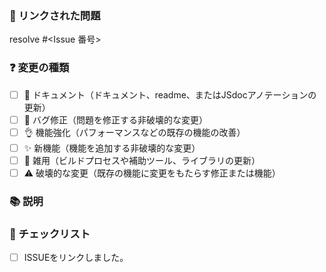 ### 🔗 リンクされた問題
<!-- 未解決の問題があることを確認し、その番号を #123 として記載してください -->

resolve #<Issue 番号>

### ❓ 変更の種類
<!-- 該当するすべてのボックスに `x` を入れてください。 -->
- [ ] 📖 ドキュメント（ドキュメント、readme、またはJSdocアノテーションの更新）
- [ ] 🐞 バグ修正（問題を修正する非破壊的な変更）
- [ ] 👌 機能強化（パフォーマンスなどの既存の機能の改善）
- [ ] ✨ 新機能（機能を追加する非破壊的な変更）
- [ ] 🧹 雑用（ビルドプロセスや補助ツール、ライブラリの更新）
- [ ] ⚠️ 破壊的な変更（既存の機能に変更をもたらす修正または機能）

### 📚 説明
<!-- 変更内容を詳しく説明してください -->
<!-- この変更はなぜ必要で、どのような問題が解決されるのでしょうか？ -->

### 📝 チェックリスト
<!-- 該当するすべてのボックスに `x` を入れてください。 -->
<!-- 変更にドキュメント PR が必要な場合は、適切にリンクしてください -->
<!-- ご不明な点がございましたら、お気軽にお問い合わせください。喜んでお手伝いさせていただきます。 -->
- [ ] ISSUEをリンクしました。
